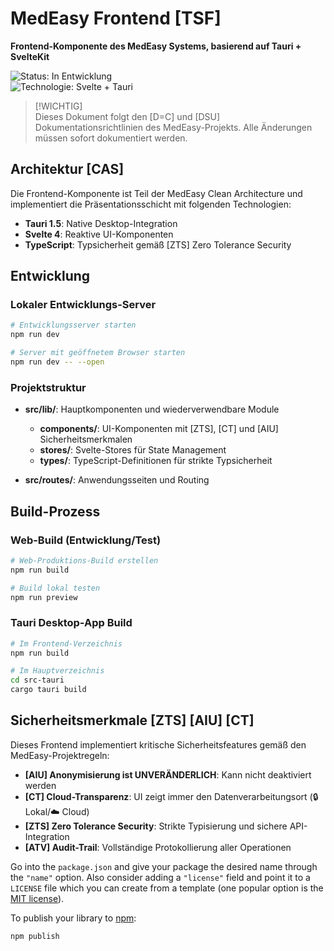 <!-- „Der Herr, unser Gott, lasse uns freundlich ansehen. Lass unsere Arbeit nicht vergeblich sein – ja, lass gelingen, was wir tun!" Psalm 90,17 -->

# MedEasy Frontend [TSF]  

**Frontend-Komponente des MedEasy Systems, basierend auf Tauri + SvelteKit**

![Status: In Entwicklung](https://img.shields.io/badge/Status-In%20Entwicklung-blue)  
![Technologie: Svelte + Tauri](https://img.shields.io/badge/Technologie-Svelte%20%2B%20Tauri-orange)

> [!WICHTIG]  
> Dieses Dokument folgt den [D=C] und [DSU] Dokumentationsrichtlinien des MedEasy-Projekts. Alle Änderungen müssen sofort dokumentiert werden.

## Architektur [CAS]

Die Frontend-Komponente ist Teil der MedEasy Clean Architecture und implementiert die Präsentationsschicht mit folgenden Technologien:

- **Tauri 1.5**: Native Desktop-Integration
- **Svelte 4**: Reaktive UI-Komponenten
- **TypeScript**: Typsicherheit gemäß [ZTS] Zero Tolerance Security

## Entwicklung

### Lokaler Entwicklungs-Server

```bash
# Entwicklungsserver starten
npm run dev

# Server mit geöffnetem Browser starten
npm run dev -- --open
```

### Projektstruktur

- **src/lib/**: Hauptkomponenten und wiederverwendbare Module
  - **components/**: UI-Komponenten mit [ZTS], [CT] und [AIU] Sicherheitsmerkmalen
  - **stores/**: Svelte-Stores für State Management
  - **types/**: TypeScript-Definitionen für strikte Typsicherheit

- **src/routes/**: Anwendungsseiten und Routing

## Build-Prozess

### Web-Build (Entwicklung/Test)

```bash
# Web-Produktions-Build erstellen
npm run build

# Build lokal testen
npm run preview
```

### Tauri Desktop-App Build

```bash
# Im Frontend-Verzeichnis
npm run build

# Im Hauptverzeichnis
cd src-tauri
cargo tauri build
```

## Sicherheitsmerkmale [ZTS] [AIU] [CT]

Dieses Frontend implementiert kritische Sicherheitsfeatures gemäß den MedEasy-Projektregeln:

- **[AIU] Anonymisierung ist UNVERÄNDERLICH**: Kann nicht deaktiviert werden
- **[CT] Cloud-Transparenz**: UI zeigt immer den Datenverarbeitungsort (🔒 Lokal/☁️ Cloud)
- **[ZTS] Zero Tolerance Security**: Strikte Typisierung und sichere API-Integration
- **[ATV] Audit-Trail**: Vollständige Protokollierung aller Operationen

Go into the `package.json` and give your package the desired name through the `"name"` option. Also consider adding a `"license"` field and point it to a `LICENSE` file which you can create from a template (one popular option is the [MIT license](https://opensource.org/license/mit/)).

To publish your library to [npm](https://www.npmjs.com):

```bash
npm publish
```

